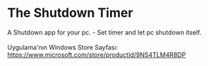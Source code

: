 # The Shutdown Timer
A Shutdown app for your pc. - Set timer and let pc shutdown itself.
<br><br>
Uygulama'nın Windows Store Sayfası:
<br>
https://www.microsoft.com/store/productId/9NS4TLM4R8DP
